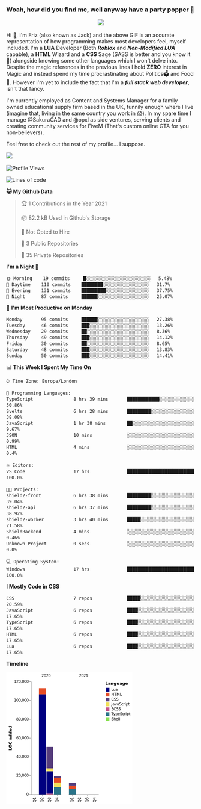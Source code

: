 ### Woah, how did you find me, well anyway have a party popper 🎉

<p align="center">
  <img  src="https://66.media.tumblr.com/d2766024a15e8c140bf20f314664eed2/d1615166bf58615c-d8/s400x600/aabc473a64edc43599d5345fd1e9e792d66ecc48.gifv">
</p>

Hi :wave:, I'm Friz (also known as Jack) and the above GIF is an accurate representation of how programming makes most developers feel, myself included. I'm a **LUA** Developer (Both ***Roblox*** and ***Non-Modified LUA*** capable), a **HTML** Wizard and a **CSS** Sage (SASS is better and you know it :pray:) alongside knowing some other languages which I won't delve into. Despite the magic references in the previous lines I hold **ZERO** interest in Magic and instead spend my time procrastinating about Politics🗳️ and Food🍔. However I'm yet to include the fact that I'm a ***full stack web developer***, isn't that fancy.

I'm currently employed as Content and Systems Manager for a family owned educational supply firm based in the UK, funnily enough where I live (imagine that, living in the same country you work in 😱). In my spare time I manage @SakuraCAD and @opxl as side ventures, serving clients and creating community services for FiveM (That's custom online GTA for you non-believers).

Feel free to check out the rest of my profile... I suppose.

<a href="https://github.com/anuraghazra/github-readme-stats">
  <img  src="https://github-readme-stats.vercel.app/api?username=JackOPXL&count_private=true&show_icons=true&theme=tokyonight" />
</a>



<!--START_SECTION:waka-->
![Profile Views](http://img.shields.io/badge/Profile%20Views-3-blue)

![Lines of code](https://img.shields.io/badge/From%20Hello%20World%20I%27ve%20Written-194609%20lines%20of%20code-blue)

**🐱 My Github Data** 

> 🏆 1 Contributions in the Year 2021
 > 
> 📦 82.2 kB Used in Github's Storage 
 > 
> 🚫 Not Opted to Hire
 > 
> 📜 3 Public Repositories 
 > 
> 🔑 35 Private Repositories  
 > 
**I'm a Night 🦉** 

```text
🌞 Morning    19 commits     █░░░░░░░░░░░░░░░░░░░░░░░░   5.48% 
🌆 Daytime    110 commits    ████████░░░░░░░░░░░░░░░░░   31.7% 
🌃 Evening    131 commits    █████████░░░░░░░░░░░░░░░░   37.75% 
🌙 Night      87 commits     ██████░░░░░░░░░░░░░░░░░░░   25.07%

```
📅 **I'm Most Productive on Monday** 

```text
Monday       95 commits     ██████░░░░░░░░░░░░░░░░░░░   27.38% 
Tuesday      46 commits     ███░░░░░░░░░░░░░░░░░░░░░░   13.26% 
Wednesday    29 commits     ██░░░░░░░░░░░░░░░░░░░░░░░   8.36% 
Thursday     49 commits     ███░░░░░░░░░░░░░░░░░░░░░░   14.12% 
Friday       30 commits     ██░░░░░░░░░░░░░░░░░░░░░░░   8.65% 
Saturday     48 commits     ███░░░░░░░░░░░░░░░░░░░░░░   13.83% 
Sunday       50 commits     ███░░░░░░░░░░░░░░░░░░░░░░   14.41%

```


📊 **This Week I Spent My Time On** 

```text
⌚︎ Time Zone: Europe/London

💬 Programming Languages: 
TypeScript               8 hrs 39 mins       ████████████░░░░░░░░░░░░░   50.86% 
Svelte                   6 hrs 28 mins       █████████░░░░░░░░░░░░░░░░   38.08% 
JavaScript               1 hr 38 mins        ██░░░░░░░░░░░░░░░░░░░░░░░   9.67% 
JSON                     10 mins             ░░░░░░░░░░░░░░░░░░░░░░░░░   0.99% 
HTML                     4 mins              ░░░░░░░░░░░░░░░░░░░░░░░░░   0.4%

🔥 Editors: 
VS Code                  17 hrs              █████████████████████████   100.0%

🐱‍💻 Projects: 
shield2-front            6 hrs 38 mins       █████████░░░░░░░░░░░░░░░░   39.04% 
shield2-api              6 hrs 37 mins       █████████░░░░░░░░░░░░░░░░   38.92% 
shield2-worker           3 hrs 40 mins       █████░░░░░░░░░░░░░░░░░░░░   21.58% 
ShieldBackend            4 mins              ░░░░░░░░░░░░░░░░░░░░░░░░░   0.46% 
Unknown Project          0 secs              ░░░░░░░░░░░░░░░░░░░░░░░░░   0.0%

💻 Operating System: 
Windows                  17 hrs              █████████████████████████   100.0%

```

**I Mostly Code in CSS** 

```text
CSS                      7 repos             █████░░░░░░░░░░░░░░░░░░░░   20.59% 
JavaScript               6 repos             ████░░░░░░░░░░░░░░░░░░░░░   17.65% 
TypeScript               6 repos             ████░░░░░░░░░░░░░░░░░░░░░   17.65% 
HTML                     6 repos             ████░░░░░░░░░░░░░░░░░░░░░   17.65% 
Lua                      6 repos             ████░░░░░░░░░░░░░░░░░░░░░   17.65%

```


**Timeline**

![Chart not found](https://raw.githubusercontent.com/JackOPXL/JackOPXL/master/charts/bar_graph.png) 


<!--END_SECTION:waka-->

